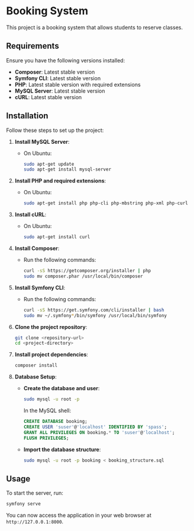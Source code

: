 # Booking System

This project is a booking system that allows students to reserve classes.

## Requirements

Ensure you have the following versions installed:

- **Composer**: Latest stable version
- **Symfony CLI**: Latest stable version
- **PHP**: Latest stable version with required extensions
- **MySQL Server**: Latest stable version
- **cURL**: Latest stable version

## Installation

Follow these steps to set up the project:

1. **Install MySQL Server**:
   - On Ubuntu: 
     ```bash
     sudo apt-get update
     sudo apt-get install mysql-server
     ```

2. **Install PHP and required extensions**:
   - On Ubuntu:
     ```bash
     sudo apt-get install php php-cli php-mbstring php-xml php-curl
     ```

3. **Install cURL**:
   - On Ubuntu:
     ```bash
     sudo apt-get install curl
     ```

4. **Install Composer**:
   - Run the following commands:
     ```bash
     curl -sS https://getcomposer.org/installer | php
     sudo mv composer.phar /usr/local/bin/composer
     ```

5. **Install Symfony CLI**:
   - Run the following commands:
     ```bash
     curl -sS https://get.symfony.com/cli/installer | bash
     sudo mv ~/.symfony*/bin/symfony /usr/local/bin/symfony
     ```

6. **Clone the project repository**:
   ```bash
   git clone <repository-url>
   cd <project-directory>

7. **Install project dependencies**:
   ```bash
   composer install

8. **Database Setup**:

   - **Create the database and user**:
     ```bash
     sudo mysql -u root -p
     ```

     In the MySQL shell:
     ```sql
     CREATE DATABASE booking;
     CREATE USER 'suser'@'localhost' IDENTIFIED BY 'spass';
     GRANT ALL PRIVILEGES ON booking.* TO 'suser'@'localhost';
     FLUSH PRIVILEGES;
     ```

   - **Import the database structure**:
     ```bash
     sudo mysql -u root -p booking < booking_structure.sql
     ```

## Usage

To start the server, run:
```bash
symfony serve
```

You can now access the application in your web browser at `http://127.0.0.1:8000`.

